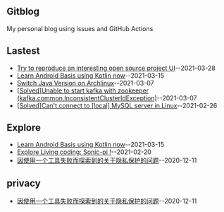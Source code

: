 ## Gitblog
My personal blog using issues and GitHub Actions
## Lastest
- [Try to reproduce an interesting open source project UI](https://github.com/Jasmine-liang/gitblog/issues/8)--2021-03-28
- [Learn Android Basis using Kotlin now](https://github.com/Jasmine-liang/gitblog/issues/7)--2021-03-15
- [Switch Java Version on Archlinux](https://github.com/Jasmine-liang/gitblog/issues/6)--2021-03-07
- [[Solved]Unable to start kafka with zookeeper (kafka.common.InconsistentClusterIdException)](https://github.com/Jasmine-liang/gitblog/issues/5)--2021-03-07
- [[Solved]Can't connect to [local] MySQL server in Linux](https://github.com/Jasmine-liang/gitblog/issues/4)--2021-02-26
## Explore
- [Learn Android Basis using Kotlin now](https://github.com/Jasmine-liang/gitblog/issues/7)--2021-03-15
- [Explore Living coding: Sonic-pi !](https://github.com/Jasmine-liang/gitblog/issues/3)--2021-02-20
- [因使用一个工具失败而探索到的关于隐私保护的问题](https://github.com/Jasmine-liang/gitblog/issues/2)--2020-12-11
## privacy
- [因使用一个工具失败而探索到的关于隐私保护的问题](https://github.com/Jasmine-liang/gitblog/issues/2)--2020-12-11
